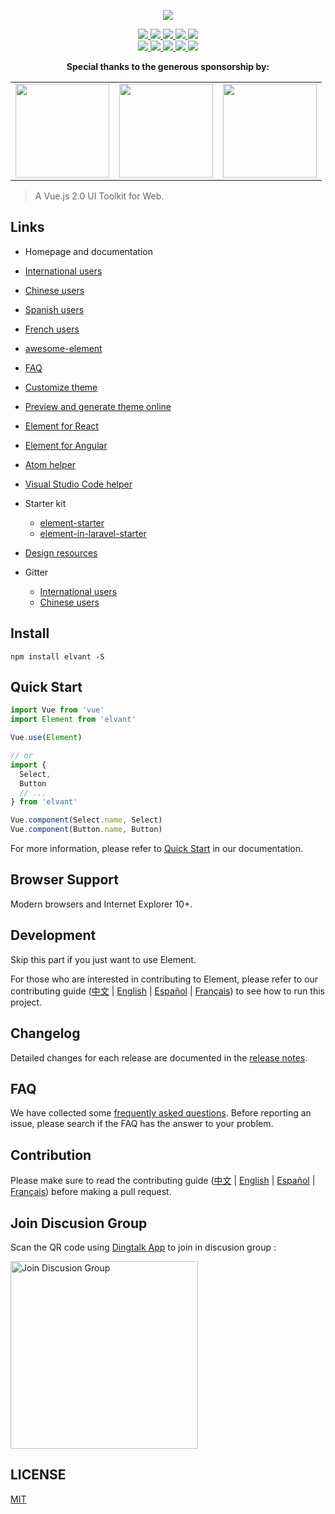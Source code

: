 <p align="center">
  <img src="https://cdn.rawgit.com/elvant/element/dev/elvant_logo.svg">
</p>

<p align="center">
  <a href="https://travis-ci.org/elvant/element">
    <img src="https://travis-ci.org/elvant/element.svg?branch=master">
  </a>
  <a href="https://coveralls.io/github/elvant/element?branch=master">
    <img src="https://coveralls.io/repos/github/elvant/element/badge.svg?branch=master">
  </a>
  <a href="https://cdnjs.com/libraries/elvant">
    <img src="https://img.shields.io/cdnjs/v/elvant.svg">
  </a>
  <a href="https://www.npmjs.org/package/elvant">
    <img src="https://img.shields.io/npm/v/elvant.svg">
  </a>
  <a href="https://npmcharts.com/compare/elvant?minimal=true">
    <img src="http://img.shields.io/npm/dm/elvant.svg">
  </a>
  <br>
  <a href="http://img.badgesize.io/https://unpkg.com/elvant/lib/index.js?compression=gzip&label=gzip%20size:%20JS">
    <img src="http://img.badgesize.io/https://unpkg.com/elvant/lib/index.js?compression=gzip&label=gzip%20size:%20JS">
  </a>
  <a href="http://img.badgesize.io/https://unpkg.com/elvant/lib/theme-antd/index.css?compression=gzip&label=gzip%20size:%20CSS">
    <img src="http://img.badgesize.io/https://unpkg.com/elvant/lib/theme-antd/index.css?compression=gzip&label=gzip%20size:%20CSS">
  </a>
  <a href="#backers">
    <img src="https://opencollective.com/element/backers/badge.svg">
  </a>
  <a href="#sponsors">
    <img src="https://opencollective.com/element/sponsors/badge.svg">
  </a>
  <a href="LICENSE">
    <img src="https://img.shields.io/badge/License-MIT-yellow.svg">
  </a>
</p>

<p align="center">
  <b>Special thanks to the generous sponsorship by:</b>
</p>
<table>
  <tbody>
    <tr>
      <td align="center" valign="middle">
        <a href="https://docs.w3cub.com/?ref=element" target="_blank">
          <img width="150px" src="https://avatars0.githubusercontent.com/u/24860109">
        </a>
      </td>
      <td align="center" valign="middle">
        <a href="https://www.duohui.cn/?utm_source=element&utm_medium=web&utm_campaign=element-index" target="_blank">
          <img width="150px" src="https://user-images.githubusercontent.com/10095631/35603534-bb24470c-0678-11e8-8bcc-17ceaef8cbef.png">
        </a>
      </td>
      <td align="center" valign="middle">
        <a href="https://bitsrc.io/" target="_blank">
          <img width="150px" src="https://user-images.githubusercontent.com/10095631/41342907-e44e7196-6f2f-11e8-92f2-47702dc8f059.png">
        </a>
      </td>
    </tr>
  </tbody>
</table>

> A Vue.js 2.0 UI Toolkit for Web.

## Links
- Homepage and documentation

- [International users](https://vant.w3cub.com/#/en-US)
- [Chinese users](https://vant.w3cub.com/#/zh-CN)
- [Spanish users](https://vant.w3cub.com/#/es)
- [French users](http://vant.w3cub.com/#/fr-FR)
- [awesome-element](https://github.com/ElementUI/awesome-element)
- [FAQ](./FAQ.md)
- [Customize theme](https://vant.w3cub.com/#/en-US/component/custom-theme)
- [Preview and generate theme online](https://elementui.github.io/theme-chalk-preview)
- [Element for React](https://github.com/elemefe/element-react)
- [Element for Angular](https://github.com/ElemeFE/element-angular)
- [Atom helper](https://github.com/ElemeFE/element-helper)
- [Visual Studio Code helper](https://github.com/ElemeFE/vscode-element-helper)
- Starter kit
  - [element-starter](https://github.com/ElementUI/element-starter)
  - [element-in-laravel-starter](https://github.com/ElementUI/element-in-laravel-starter)
- [Design resources](https://github.com/ElementUI/Resources)
- Gitter
  - [International users](https://gitter.im/element-en/Lobby)
  - [Chinese users](https://gitter.im/ElemeFE/element)

## Install
```shell
npm install elvant -S
```

## Quick Start
``` javascript
import Vue from 'vue'
import Element from 'elvant'

Vue.use(Element)

// or
import {
  Select,
  Button
  // ...
} from 'elvant'

Vue.component(Select.name, Select)
Vue.component(Button.name, Button)
```
For more information, please refer to [Quick Start](https://vant.w3cub.com/#/en-US/component/quickstart) in our documentation.

## Browser Support
Modern browsers and Internet Explorer 10+.

## Development
Skip this part if you just want to use Element.


For those who are interested in contributing to Element, please refer to our contributing guide ([中文](https://github.com/ElemeFE/element/blob/master/.github/CONTRIBUTING.zh-CN.md) | [English](https://github.com/ElemeFE/element/blob/master/.github/CONTRIBUTING.en-US.md) | [Español](https://github.com/ElemeFE/element/blob/master/.github/CONTRIBUTING.es.md) | [Français](https://github.com/ElemeFE/element/blob/master/.github/CONTRIBUTING.fr-FR.md)) to see how to run this project.


## Changelog
Detailed changes for each release are documented in the [release notes](https://github.com/Elvant/element/releases).

## FAQ
We have collected some [frequently asked questions](https://github.com/Elvant/element/blob/master/FAQ.md). Before reporting an issue, please search if the FAQ has the answer to your problem.

## Contribution

Please make sure to read the contributing guide ([中文](https://github.com/ElemeFE/element/blob/master/.github/CONTRIBUTING.zh-CN.md) | [English](https://github.com/ElemeFE/element/blob/master/.github/CONTRIBUTING.en-US.md) | [Español](https://github.com/ElemeFE/element/blob/master/.github/CONTRIBUTING.es.md) | [Français](https://github.com/ElemeFE/element/blob/master/.github/CONTRIBUTING.fr-FR.md)) before making a pull request.



## Join Discusion Group

Scan the QR code using [Dingtalk App](https://www.dingtalk.com/) to join in discusion group :

<img alt="Join Discusion Group" src="https://user-images.githubusercontent.com/17680888/54505885-e3e54c00-4974-11e9-94b9-4c13644fcd98.png" width="300">


## LICENSE
[MIT](LICENSE)
